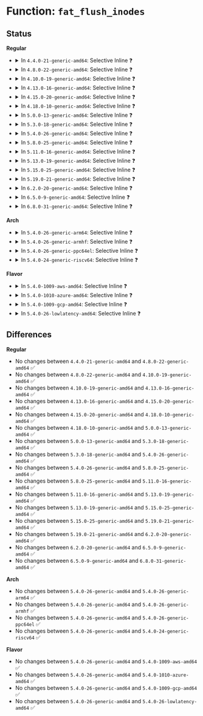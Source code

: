 # Function: <code>fat_flush_inodes</code>

## Status
<b>Regular</b>
<ul>
<li>
<details>
<summary>In <code>4.4.0-21-generic-amd64</code>: Selective Inline ❓</summary>

```c
int fat_flush_inodes(struct super_block * sb, struct inode * i1, struct inode * i2)
```

```json
{
  "name": "fat_flush_inodes",
  "collision_type": "Unique Global",
  "inline_type": "Selective",
  "funcs": [
    {
      "addr": 18446744071581977728,
      "name": "fat_flush_inodes",
      "external": true,
      "loc": "fs/fat/inode.c:1806",
      "file": "fs/fat/inode.c",
      "inline": "not declared, inlined",
      "caller_inline": [],
      "caller_func": [
        "fs/fat/file.c:fat_truncate_blocks"
      ]
    }
  ],
  "symbols": [
    {
      "addr": 18446744071581977728,
      "name": "fat_flush_inodes",
      "section": ".text",
      "bind": "STB_GLOBAL",
      "size": 108
    }
  ]
}
```
</details>
</li>
<li>
<details>
<summary>In <code>4.8.0-22-generic-amd64</code>: Selective Inline ❓</summary>

```c
int fat_flush_inodes(struct super_block * sb, struct inode * i1, struct inode * i2)
```

```json
{
  "name": "fat_flush_inodes",
  "collision_type": "Unique Global",
  "inline_type": "Selective",
  "funcs": [
    {
      "addr": 18446744071582189888,
      "name": "fat_flush_inodes",
      "external": true,
      "loc": "fs/fat/inode.c:1896",
      "file": "fs/fat/inode.c",
      "inline": "not declared, inlined",
      "caller_inline": [],
      "caller_func": [
        "fs/fat/file.c:fat_truncate_blocks"
      ]
    }
  ],
  "symbols": [
    {
      "addr": 18446744071582189888,
      "name": "fat_flush_inodes",
      "section": ".text",
      "bind": "STB_GLOBAL",
      "size": 105
    }
  ]
}
```
</details>
</li>
<li>
<details>
<summary>In <code>4.10.0-19-generic-amd64</code>: Selective Inline ❓</summary>

```c
int fat_flush_inodes(struct super_block * sb, struct inode * i1, struct inode * i2)
```

```json
{
  "name": "fat_flush_inodes",
  "collision_type": "Unique Global",
  "inline_type": "Selective",
  "funcs": [
    {
      "addr": 18446744071582279312,
      "name": "fat_flush_inodes",
      "external": true,
      "loc": "fs/fat/inode.c:1907",
      "file": "fs/fat/inode.c",
      "inline": "not declared, inlined",
      "caller_inline": [],
      "caller_func": [
        "fs/fat/file.c:fat_truncate_blocks"
      ]
    }
  ],
  "symbols": [
    {
      "addr": 18446744071582279312,
      "name": "fat_flush_inodes",
      "section": ".text",
      "bind": "STB_GLOBAL",
      "size": 105
    }
  ]
}
```
</details>
</li>
<li>
<details>
<summary>In <code>4.13.0-16-generic-amd64</code>: Selective Inline ❓</summary>

```c
int fat_flush_inodes(struct super_block * sb, struct inode * i1, struct inode * i2)
```

```json
{
  "name": "fat_flush_inodes",
  "collision_type": "Unique Global",
  "inline_type": "Selective",
  "funcs": [
    {
      "addr": 18446744071582363808,
      "name": "fat_flush_inodes",
      "external": true,
      "loc": "fs/fat/inode.c:1907",
      "file": "fs/fat/inode.c",
      "inline": "not declared, inlined",
      "caller_inline": [],
      "caller_func": [
        "fs/fat/file.c:fat_truncate_blocks"
      ]
    }
  ],
  "symbols": [
    {
      "addr": 18446744071582363808,
      "name": "fat_flush_inodes",
      "section": ".text",
      "bind": "STB_GLOBAL",
      "size": 104
    }
  ]
}
```
</details>
</li>
<li>
<details>
<summary>In <code>4.15.0-20-generic-amd64</code>: Selective Inline ❓</summary>

```c
int fat_flush_inodes(struct super_block * sb, struct inode * i1, struct inode * i2)
```

```json
{
  "name": "fat_flush_inodes",
  "collision_type": "Unique Global",
  "inline_type": "Selective",
  "funcs": [
    {
      "addr": 18446744071582514592,
      "name": "fat_flush_inodes",
      "external": true,
      "loc": "fs/fat/inode.c:1907",
      "file": "fs/fat/inode.c",
      "inline": "not declared, inlined",
      "caller_inline": [],
      "caller_func": [
        "fs/fat/file.c:fat_truncate_blocks"
      ]
    }
  ],
  "symbols": [
    {
      "addr": 18446744071582514592,
      "name": "fat_flush_inodes",
      "section": ".text",
      "bind": "STB_GLOBAL",
      "size": 104
    }
  ]
}
```
</details>
</li>
<li>
<details>
<summary>In <code>4.18.0-10-generic-amd64</code>: Selective Inline ❓</summary>

```c
int fat_flush_inodes(struct super_block * sb, struct inode * i1, struct inode * i2)
```

```json
{
  "name": "fat_flush_inodes",
  "collision_type": "Unique Global",
  "inline_type": "Selective",
  "funcs": [
    {
      "addr": 18446744071582704128,
      "name": "fat_flush_inodes",
      "external": true,
      "loc": "fs/fat/inode.c:1928",
      "file": "fs/fat/inode.c",
      "inline": "not declared, inlined",
      "caller_inline": [],
      "caller_func": [
        "fs/fat/file.c:fat_truncate_blocks"
      ]
    }
  ],
  "symbols": [
    {
      "addr": 18446744071582704128,
      "name": "fat_flush_inodes",
      "section": ".text",
      "bind": "STB_GLOBAL",
      "size": 112
    }
  ]
}
```
</details>
</li>
<li>
<details>
<summary>In <code>5.0.0-13-generic-amd64</code>: Selective Inline ❓</summary>

```c
int fat_flush_inodes(struct super_block * sb, struct inode * i1, struct inode * i2)
```

```json
{
  "name": "fat_flush_inodes",
  "collision_type": "Unique Global",
  "inline_type": "Selective",
  "funcs": [
    {
      "addr": 18446744071582807824,
      "name": "fat_flush_inodes",
      "external": true,
      "loc": "fs/fat/inode.c:1929",
      "file": "fs/fat/inode.c",
      "inline": "not declared, inlined",
      "caller_inline": [],
      "caller_func": [
        "fs/fat/file.c:fat_truncate_blocks"
      ]
    }
  ],
  "symbols": [
    {
      "addr": 18446744071582807824,
      "name": "fat_flush_inodes",
      "section": ".text",
      "bind": "STB_GLOBAL",
      "size": 112
    }
  ]
}
```
</details>
</li>
<li>
<details>
<summary>In <code>5.3.0-18-generic-amd64</code>: Selective Inline ❓</summary>

```c
int fat_flush_inodes(struct super_block * sb, struct inode * i1, struct inode * i2)
```

```json
{
  "name": "fat_flush_inodes",
  "collision_type": "Unique Global",
  "inline_type": "Selective",
  "funcs": [
    {
      "addr": 18446744071582982656,
      "name": "fat_flush_inodes",
      "external": true,
      "loc": "fs/fat/inode.c:1924",
      "file": "fs/fat/inode.c",
      "inline": "not declared, inlined",
      "caller_inline": [],
      "caller_func": [
        "fs/fat/file.c:fat_truncate_blocks"
      ]
    }
  ],
  "symbols": [
    {
      "addr": 18446744071582982656,
      "name": "fat_flush_inodes",
      "section": ".text",
      "bind": "STB_GLOBAL",
      "size": 111
    }
  ]
}
```
</details>
</li>
<li>
<details>
<summary>In <code>5.4.0-26-generic-amd64</code>: Selective Inline ❓</summary>

```c
int fat_flush_inodes(struct super_block * sb, struct inode * i1, struct inode * i2)
```

```json
{
  "name": "fat_flush_inodes",
  "collision_type": "Unique Global",
  "inline_type": "Selective",
  "funcs": [
    {
      "addr": 18446744071583088896,
      "name": "fat_flush_inodes",
      "external": true,
      "loc": "fs/fat/inode.c:1931",
      "file": "fs/fat/inode.c",
      "inline": "not declared, inlined",
      "caller_inline": [],
      "caller_func": [
        "fs/fat/file.c:fat_truncate_blocks"
      ]
    }
  ],
  "symbols": [
    {
      "addr": 18446744071583088896,
      "name": "fat_flush_inodes",
      "section": ".text",
      "bind": "STB_GLOBAL",
      "size": 111
    }
  ]
}
```
</details>
</li>
<li>
<details>
<summary>In <code>5.8.0-25-generic-amd64</code>: Selective Inline ❓</summary>

```c
int fat_flush_inodes(struct super_block * sb, struct inode * i1, struct inode * i2)
```

```json
{
  "name": "fat_flush_inodes",
  "collision_type": "Unique Global",
  "inline_type": "Selective",
  "funcs": [
    {
      "addr": 18446744071583407728,
      "name": "fat_flush_inodes",
      "external": true,
      "loc": "fs/fat/inode.c:1937",
      "file": "fs/fat/inode.c",
      "inline": "not declared, inlined",
      "caller_inline": [],
      "caller_func": [
        "fs/fat/file.c:fat_setattr"
      ]
    }
  ],
  "symbols": [
    {
      "addr": 18446744071583407728,
      "name": "fat_flush_inodes",
      "section": ".text",
      "bind": "STB_GLOBAL",
      "size": 147
    }
  ]
}
```
</details>
</li>
<li>
<details>
<summary>In <code>5.11.0-16-generic-amd64</code>: Selective Inline ❓</summary>

```c
int fat_flush_inodes(struct super_block * sb, struct inode * i1, struct inode * i2)
```

```json
{
  "name": "fat_flush_inodes",
  "collision_type": "Unique Global",
  "inline_type": "Selective",
  "funcs": [
    {
      "addr": 18446744071583523264,
      "name": "fat_flush_inodes",
      "external": true,
      "loc": "fs/fat/inode.c:1936",
      "file": "fs/fat/inode.c",
      "inline": "not declared, inlined",
      "caller_inline": [],
      "caller_func": [
        "fs/fat/file.c:fat_setattr"
      ]
    }
  ],
  "symbols": [
    {
      "addr": 18446744071583523264,
      "name": "fat_flush_inodes",
      "section": ".text",
      "bind": "STB_GLOBAL",
      "size": 147
    }
  ]
}
```
</details>
</li>
<li>
<details>
<summary>In <code>5.13.0-19-generic-amd64</code>: Selective Inline ❓</summary>

```c
int fat_flush_inodes(struct super_block * sb, struct inode * i1, struct inode * i2)
```

```json
{
  "name": "fat_flush_inodes",
  "collision_type": "Unique Global",
  "inline_type": "Selective",
  "funcs": [
    {
      "addr": 18446744071583546416,
      "name": "fat_flush_inodes",
      "external": true,
      "loc": "fs/fat/inode.c:1936",
      "file": "fs/fat/inode.c",
      "inline": "not declared, inlined",
      "caller_inline": [],
      "caller_func": [
        "fs/fat/file.c:fat_setattr"
      ]
    }
  ],
  "symbols": [
    {
      "addr": 18446744071583546416,
      "name": "fat_flush_inodes",
      "section": ".text",
      "bind": "STB_GLOBAL",
      "size": 147
    }
  ]
}
```
</details>
</li>
<li>
<details>
<summary>In <code>5.15.0-25-generic-amd64</code>: Selective Inline ❓</summary>

```c
int fat_flush_inodes(struct super_block * sb, struct inode * i1, struct inode * i2)
```

```json
{
  "name": "fat_flush_inodes",
  "collision_type": "Unique Global",
  "inline_type": "Selective",
  "funcs": [
    {
      "addr": 18446744071583904656,
      "name": "fat_flush_inodes",
      "external": true,
      "loc": "fs/fat/inode.c:1937",
      "file": "fs/fat/inode.c",
      "inline": "not declared, inlined",
      "caller_inline": [],
      "caller_func": [
        "fs/fat/file.c:fat_truncate_blocks"
      ]
    }
  ],
  "symbols": [
    {
      "addr": 18446744071583904656,
      "name": "fat_flush_inodes",
      "section": ".text",
      "bind": "STB_GLOBAL",
      "size": 147
    }
  ]
}
```
</details>
</li>
<li>
<details>
<summary>In <code>5.19.0-21-generic-amd64</code>: Selective Inline ❓</summary>

```c
int fat_flush_inodes(struct super_block * sb, struct inode * i1, struct inode * i2)
```

```json
{
  "name": "fat_flush_inodes",
  "collision_type": "Unique Global",
  "inline_type": "Selective",
  "funcs": [
    {
      "addr": 18446744071584483184,
      "name": "fat_flush_inodes",
      "external": true,
      "loc": "fs/fat/inode.c:1932",
      "file": "fs/fat/inode.c",
      "inline": "not declared, inlined",
      "caller_inline": [],
      "caller_func": [
        "fs/fat/file.c:fat_truncate_blocks"
      ]
    }
  ],
  "symbols": [
    {
      "addr": 18446744071584483184,
      "name": "fat_flush_inodes",
      "section": ".text",
      "bind": "STB_GLOBAL",
      "size": 159
    }
  ]
}
```
</details>
</li>
<li>
<details>
<summary>In <code>6.2.0-20-generic-amd64</code>: Selective Inline ❓</summary>

```c
int fat_flush_inodes(struct super_block * sb, struct inode * i1, struct inode * i2)
```

```json
{
  "name": "fat_flush_inodes",
  "collision_type": "Unique Global",
  "inline_type": "Selective",
  "funcs": [
    {
      "addr": 18446744071585148080,
      "name": "fat_flush_inodes",
      "external": true,
      "loc": "fs/fat/inode.c:1927",
      "file": "fs/fat/inode.c",
      "inline": "not declared, inlined",
      "caller_inline": [],
      "caller_func": [
        "fs/fat/file.c:fat_truncate_blocks"
      ]
    }
  ],
  "symbols": [
    {
      "addr": 18446744071585148080,
      "name": "fat_flush_inodes",
      "section": ".text",
      "bind": "STB_GLOBAL",
      "size": 159
    }
  ]
}
```
</details>
</li>
<li>
<details>
<summary>In <code>6.5.0-9-generic-amd64</code>: Selective Inline ❓</summary>

```c
int fat_flush_inodes(struct super_block * sb, struct inode * i1, struct inode * i2)
```

```json
{
  "name": "fat_flush_inodes",
  "collision_type": "Unique Global",
  "inline_type": "Selective",
  "funcs": [
    {
      "addr": 18446744071585377232,
      "name": "fat_flush_inodes",
      "external": true,
      "loc": "fs/fat/inode.c:1927",
      "file": "fs/fat/inode.c",
      "inline": "not declared, inlined",
      "caller_inline": [],
      "caller_func": [
        "fs/fat/file.c:fat_truncate_blocks"
      ]
    }
  ],
  "symbols": [
    {
      "addr": 18446744071585377232,
      "name": "fat_flush_inodes",
      "section": ".text",
      "bind": "STB_GLOBAL",
      "size": 159
    }
  ]
}
```
</details>
</li>
<li>
<details>
<summary>In <code>6.8.0-31-generic-amd64</code>: Selective Inline ❓</summary>

```c
int fat_flush_inodes(struct super_block * sb, struct inode * i1, struct inode * i2)
```

```json
{
  "name": "fat_flush_inodes",
  "collision_type": "Unique Global",
  "inline_type": "Selective",
  "funcs": [
    {
      "addr": 18446744071585612032,
      "name": "fat_flush_inodes",
      "external": true,
      "loc": "fs/fat/inode.c:1935",
      "file": "fs/fat/inode.c",
      "inline": "not declared, inlined",
      "caller_inline": [],
      "caller_func": [
        "fs/fat/file.c:fat_truncate_blocks"
      ]
    }
  ],
  "symbols": [
    {
      "addr": 18446744071585612032,
      "name": "fat_flush_inodes",
      "section": ".text",
      "bind": "STB_GLOBAL",
      "size": 159
    }
  ]
}
```
</details>
</li>
</ul>
<b>Arch</b>
<ul>
<li>
<details>
<summary>In <code>5.4.0-26-generic-arm64</code>: Selective Inline ❓</summary>

```c
int fat_flush_inodes(struct super_block * sb, struct inode * i1, struct inode * i2)
```

```json
{
  "name": "fat_flush_inodes",
  "collision_type": "Unique Global",
  "inline_type": "Selective",
  "funcs": [
    {
      "addr": 18446603336494795576,
      "name": "fat_flush_inodes",
      "external": true,
      "loc": "fs/fat/inode.c:1931",
      "file": "fs/fat/inode.c",
      "inline": "not declared, inlined",
      "caller_inline": [],
      "caller_func": [
        "fs/fat/file.c:fat_truncate_blocks"
      ]
    }
  ],
  "symbols": [
    {
      "addr": 18446603336494795576,
      "name": "fat_flush_inodes",
      "section": ".text",
      "bind": "STB_GLOBAL",
      "size": 164
    }
  ]
}
```
</details>
</li>
<li>
<details>
<summary>In <code>5.4.0-26-generic-armhf</code>: Selective Inline ❓</summary>

```c
int fat_flush_inodes(struct super_block * sb, struct inode * i1, struct inode * i2)
```

```json
{
  "name": "fat_flush_inodes",
  "collision_type": "Unique Global",
  "inline_type": "Selective",
  "funcs": [
    {
      "addr": 3228216552,
      "name": "fat_flush_inodes",
      "external": true,
      "loc": "fs/fat/inode.c:1931",
      "file": "fs/fat/inode.c",
      "inline": "not declared, inlined",
      "caller_inline": [],
      "caller_func": [
        "fs/fat/file.c:fat_truncate_blocks"
      ]
    }
  ],
  "symbols": [
    {
      "addr": 3228216552,
      "name": "fat_flush_inodes",
      "section": ".text",
      "bind": "STB_GLOBAL",
      "size": 152
    }
  ]
}
```
</details>
</li>
<li>
<details>
<summary>In <code>5.4.0-26-generic-ppc64el</code>: Selective Inline ❓</summary>

```c
int fat_flush_inodes(struct super_block * sb, struct inode * i1, struct inode * i2)
```

```json
{
  "name": "fat_flush_inodes",
  "collision_type": "Unique Global",
  "inline_type": "Selective",
  "funcs": [
    {
      "addr": 13835058055288634016,
      "name": "fat_flush_inodes",
      "external": true,
      "loc": "fs/fat/inode.c:1931",
      "file": "fs/fat/inode.c",
      "inline": "not declared, inlined",
      "caller_inline": [],
      "caller_func": [
        "fs/fat/file.c:fat_truncate_blocks"
      ]
    }
  ],
  "symbols": [
    {
      "addr": 13835058055288634016,
      "name": "fat_flush_inodes",
      "section": ".text",
      "bind": "STB_GLOBAL",
      "size": 204
    }
  ]
}
```
</details>
</li>
<li>
<details>
<summary>In <code>5.4.0-24-generic-riscv64</code>: Selective Inline ❓</summary>

```c
int fat_flush_inodes(struct super_block * sb, struct inode * i1, struct inode * i2)
```

```json
{
  "name": "fat_flush_inodes",
  "collision_type": "Unique Global",
  "inline_type": "Selective",
  "funcs": [
    {
      "addr": 18446743936274125114,
      "name": "fat_flush_inodes",
      "external": true,
      "loc": "fs/fat/inode.c:1931",
      "file": "fs/fat/inode.c",
      "inline": "not declared, inlined",
      "caller_inline": [],
      "caller_func": [
        "fs/fat/file.c:fat_truncate_blocks"
      ]
    }
  ],
  "symbols": [
    {
      "addr": 18446743936274125114,
      "name": "fat_flush_inodes",
      "section": ".text",
      "bind": "STB_GLOBAL",
      "size": 120
    }
  ]
}
```
</details>
</li>
</ul>
<b>Flavor</b>
<ul>
<li>
<details>
<summary>In <code>5.4.0-1009-aws-amd64</code>: Selective Inline ❓</summary>

```c
int fat_flush_inodes(struct super_block * sb, struct inode * i1, struct inode * i2)
```

```json
{
  "name": "fat_flush_inodes",
  "collision_type": "Unique Global",
  "inline_type": "Selective",
  "funcs": [
    {
      "addr": 18446744071583057632,
      "name": "fat_flush_inodes",
      "external": true,
      "loc": "fs/fat/inode.c:1931",
      "file": "fs/fat/inode.c",
      "inline": "not declared, inlined",
      "caller_inline": [],
      "caller_func": [
        "fs/fat/file.c:fat_truncate_blocks"
      ]
    }
  ],
  "symbols": [
    {
      "addr": 18446744071583057632,
      "name": "fat_flush_inodes",
      "section": ".text",
      "bind": "STB_GLOBAL",
      "size": 111
    }
  ]
}
```
</details>
</li>
<li>
<details>
<summary>In <code>5.4.0-1010-azure-amd64</code>: Selective Inline ❓</summary>

```c
int fat_flush_inodes(struct super_block * sb, struct inode * i1, struct inode * i2)
```

```json
{
  "name": "fat_flush_inodes",
  "collision_type": "Unique Global",
  "inline_type": "Selective",
  "funcs": [
    {
      "addr": 18446744071582994784,
      "name": "fat_flush_inodes",
      "external": true,
      "loc": "fs/fat/inode.c:1931",
      "file": "fs/fat/inode.c",
      "inline": "not declared, inlined",
      "caller_inline": [],
      "caller_func": [
        "fs/fat/file.c:fat_truncate_blocks"
      ]
    }
  ],
  "symbols": [
    {
      "addr": 18446744071582994784,
      "name": "fat_flush_inodes",
      "section": ".text",
      "bind": "STB_GLOBAL",
      "size": 111
    }
  ]
}
```
</details>
</li>
<li>
<details>
<summary>In <code>5.4.0-1009-gcp-amd64</code>: Selective Inline ❓</summary>

```c
int fat_flush_inodes(struct super_block * sb, struct inode * i1, struct inode * i2)
```

```json
{
  "name": "fat_flush_inodes",
  "collision_type": "Unique Global",
  "inline_type": "Selective",
  "funcs": [
    {
      "addr": 18446744071583046240,
      "name": "fat_flush_inodes",
      "external": true,
      "loc": "fs/fat/inode.c:1931",
      "file": "fs/fat/inode.c",
      "inline": "not declared, inlined",
      "caller_inline": [],
      "caller_func": [
        "fs/fat/file.c:fat_truncate_blocks"
      ]
    }
  ],
  "symbols": [
    {
      "addr": 18446744071583046240,
      "name": "fat_flush_inodes",
      "section": ".text",
      "bind": "STB_GLOBAL",
      "size": 111
    }
  ]
}
```
</details>
</li>
<li>
<details>
<summary>In <code>5.4.0-26-lowlatency-amd64</code>: Selective Inline ❓</summary>

```c
int fat_flush_inodes(struct super_block * sb, struct inode * i1, struct inode * i2)
```

```json
{
  "name": "fat_flush_inodes",
  "collision_type": "Unique Global",
  "inline_type": "Selective",
  "funcs": [
    {
      "addr": 18446744071583136768,
      "name": "fat_flush_inodes",
      "external": true,
      "loc": "fs/fat/inode.c:1931",
      "file": "fs/fat/inode.c",
      "inline": "not declared, inlined",
      "caller_inline": [],
      "caller_func": [
        "fs/fat/file.c:fat_truncate_blocks"
      ]
    }
  ],
  "symbols": [
    {
      "addr": 18446744071583136768,
      "name": "fat_flush_inodes",
      "section": ".text",
      "bind": "STB_GLOBAL",
      "size": 111
    }
  ]
}
```
</details>
</li>
</ul>

## Differences
<b>Regular</b>
<ul>
<li>
No changes between <code>4.4.0-21-generic-amd64</code> and <code>4.8.0-22-generic-amd64</code> ✅
</li>
<li>
No changes between <code>4.8.0-22-generic-amd64</code> and <code>4.10.0-19-generic-amd64</code> ✅
</li>
<li>
No changes between <code>4.10.0-19-generic-amd64</code> and <code>4.13.0-16-generic-amd64</code> ✅
</li>
<li>
No changes between <code>4.13.0-16-generic-amd64</code> and <code>4.15.0-20-generic-amd64</code> ✅
</li>
<li>
No changes between <code>4.15.0-20-generic-amd64</code> and <code>4.18.0-10-generic-amd64</code> ✅
</li>
<li>
No changes between <code>4.18.0-10-generic-amd64</code> and <code>5.0.0-13-generic-amd64</code> ✅
</li>
<li>
No changes between <code>5.0.0-13-generic-amd64</code> and <code>5.3.0-18-generic-amd64</code> ✅
</li>
<li>
No changes between <code>5.3.0-18-generic-amd64</code> and <code>5.4.0-26-generic-amd64</code> ✅
</li>
<li>
No changes between <code>5.4.0-26-generic-amd64</code> and <code>5.8.0-25-generic-amd64</code> ✅
</li>
<li>
No changes between <code>5.8.0-25-generic-amd64</code> and <code>5.11.0-16-generic-amd64</code> ✅
</li>
<li>
No changes between <code>5.11.0-16-generic-amd64</code> and <code>5.13.0-19-generic-amd64</code> ✅
</li>
<li>
No changes between <code>5.13.0-19-generic-amd64</code> and <code>5.15.0-25-generic-amd64</code> ✅
</li>
<li>
No changes between <code>5.15.0-25-generic-amd64</code> and <code>5.19.0-21-generic-amd64</code> ✅
</li>
<li>
No changes between <code>5.19.0-21-generic-amd64</code> and <code>6.2.0-20-generic-amd64</code> ✅
</li>
<li>
No changes between <code>6.2.0-20-generic-amd64</code> and <code>6.5.0-9-generic-amd64</code> ✅
</li>
<li>
No changes between <code>6.5.0-9-generic-amd64</code> and <code>6.8.0-31-generic-amd64</code> ✅
</li>
</ul>
<b>Arch</b>
<ul>
<li>
No changes between <code>5.4.0-26-generic-amd64</code> and <code>5.4.0-26-generic-arm64</code> ✅
</li>
<li>
No changes between <code>5.4.0-26-generic-amd64</code> and <code>5.4.0-26-generic-armhf</code> ✅
</li>
<li>
No changes between <code>5.4.0-26-generic-amd64</code> and <code>5.4.0-26-generic-ppc64el</code> ✅
</li>
<li>
No changes between <code>5.4.0-26-generic-amd64</code> and <code>5.4.0-24-generic-riscv64</code> ✅
</li>
</ul>
<b>Flavor</b>
<ul>
<li>
No changes between <code>5.4.0-26-generic-amd64</code> and <code>5.4.0-1009-aws-amd64</code> ✅
</li>
<li>
No changes between <code>5.4.0-26-generic-amd64</code> and <code>5.4.0-1010-azure-amd64</code> ✅
</li>
<li>
No changes between <code>5.4.0-26-generic-amd64</code> and <code>5.4.0-1009-gcp-amd64</code> ✅
</li>
<li>
No changes between <code>5.4.0-26-generic-amd64</code> and <code>5.4.0-26-lowlatency-amd64</code> ✅
</li>
</ul>
